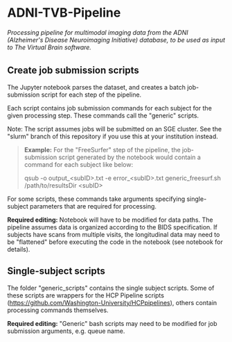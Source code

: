 # ADNI-TVB-Pipeline

###### Processing pipeline for multimodal imaging data from the ADNI (Alzheimer's Disease Neuroimaging Initiative) database, to be used as input to The Virtual Brain software.

## Create job submission scripts

The Jupyter notebook parses the dataset, and creates a batch job-submission script for each step of the pipeline.

Each script contains job submission commands for each subject for the given processing step. These commands call the "generic" scripts.

Note: The script assumes jobs will be submitted on an SGE cluster. See the "slurm" branch of this repository if you use this at your institution instead.

> **Example:**  For the "FreeSurfer" step of the pipeline, the job-submission script generated by the notebook would contain a command for each subject like below:
>
> qsub -o output_\<subID>.txt -e error_\<subID>.txt generic_freesurf.sh /path/to/resultsDir \<subID>

For some scripts, these commands take arguments specifying single-subject parameters that are required for processing.

**Required editing:** Notebook will have to be modified for data paths. The pipeline assumes data is organized according to the BIDS specification. If subjects have scans from multiple visits, the longitudinal data may need to be "flattened" before executing the code in the notebook (see notebook for details).

## Single-subject scripts
The folder "generic_scripts" contains the single subject scripts. Some of these scripts are wrappers for the HCP Pipeline scripts (https://github.com/Washington-University/HCPpipelines), others contain processing commands themselves.

**Required editing:** "Generic" bash scripts may need to be modified for job submission arguments, e.g. queue name.
